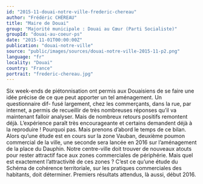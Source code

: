 ```yaml
---
id: "2015-11-douai-notre-ville-frederic-chereau"
author: "Frédéric CHÉREAU"
title: "Maire de Douai"
group: "Majorité municipale : Douai au Cœur (Parti Socialiste)"
groupId: "douai-au-coeur-ps"
date: "2015-11-01T00:00:00Z"
publication: "douai-notre-ville"
source: "public/images/sources/douai-notre-ville-2015-11-p2.png"
language: "fr"
locality: "Douai"
country: "France"
portrait: "frederic-chereau.jpg"
---
```


Six week-ends de piétonnisation ont permis aux Douaisiens de se faire une idée précise de ce que peut apporter un tel aménagement. Un questionnaire dif-
fusé largement, chez les commerçants, dans la rue, par internet, a permis de recueillir de très nombreuses réponses qu’il va maintenant falloir analyser. Mais de nombreux retours positifs remontent déjà. L’expérience paraît très encourageante et certains demandent déjà à la reproduire ! Pourquoi pas. Mais prenons d’abord le temps de ce bilan.
Alors qu’une étude est en cours sur la zone Vauban, deuxième poumon commercial de la ville, une seconde sera lancée en 2016 sur l’aménagement de la place du Dauphin. Notre centre-ville doit trouver de nouveaux atouts pour rester attractif face aux zones commerciales de périphérie. Mais quel est exactement l’attractivité de ces zones ? C’est ce qu’une étude du Schéma de cohérence territoriale, sur les pratiques commerciales des habitants, doit déterminer. Premiers résultats attendus, là aussi, début 2016.
